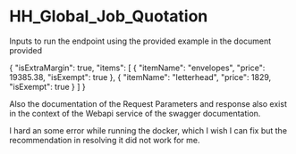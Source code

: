 # HH_Global_Job_Quotation
Inputs to run the endpoint using the provided example in the document provided

{
  "isExtraMargin": true,
  "items": [
    {
      "itemName": "envelopes",
      "price": 19385.38,
      "isExempt": true
    },
 {
      "itemName": "letterhead",
      "price": 1829,
      "isExempt": true
    }
  ]
}

Also the documentation of the Request Parameters and response also exist in the context of the Webapi service of the swagger documentation.

I hard an some error while running the docker, which I wish I can fix but the recommendation in resolving it did not work for me.
